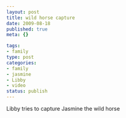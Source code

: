 ```yaml
--- 
layout: post
title: wild horse capture
date: 2009-08-18
published: true
meta: {}

tags: 
- family
type: post
categories: 
- family
- jasmine
- Libby
- video
status: publish
---
```

Libby tries to capture Jasmine the wild horse
